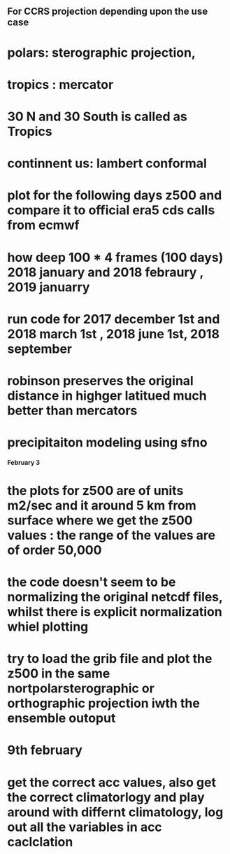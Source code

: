 ## For CCRS projection depending upon the use case

# polars: sterographic projection,
# tropics : mercator
# 30 N and 30 South is called as Tropics
# continnent us: lambert conformal



# plot  for the following days z500 and compare it to official era5 cds calls from ecmwf

# how deep 100 * 4 frames (100 days) 2018 january and 2018 febraury , 2019 januarry 
# run code for 2017 december 1st and 2018 march 1st  , 2018 june 1st, 2018 september
# robinson preserves the original distance in highger latitued much better than mercators

# precipitaiton modeling using sfno




#### February 3

# the plots for z500 are of units m2/sec and it around 5 km from surface where we get the z500 values : the range of the values are of order 50,000
# the code doesn't seem to be normalizing the original netcdf files, whilst there is explicit normalization whiel plotting
# try to load the grib file and plot the z500 in the same nortpolarsterographic or orthographic projection iwth the ensemble outoput





# 9th february
# get the correct acc values, also get the correct climatorlogy and play around with differnt climatology, log out all the variables in acc caclclation

<!-- get robinson plots for each of th e4 esnembles for one days -->